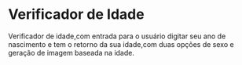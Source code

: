 # Verificador de Idade

Verificador de idade,com entrada para o usuário digitar seu ano de nascimento e tem o retorno da sua idade,com duas opções de sexo e geração de imagem baseada na idade.
